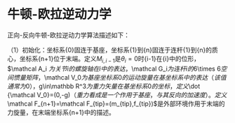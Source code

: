 # 牛顿-欧拉逆动力学

正向-反向牛顿-欧拉逆动力学算法描述如下：

（1）初始化：坐标系{0}固连于基座，坐标系{1}到{n}固连于连杆{1}到{n}的质心，坐标系{n+1}位于末端。定义$M_{i,i-1}$是$\theta_i=0$时{i-1}在{i}中的位形，$\mathcal A_i $为关节i的螺旋轴在{i}中的表达，$\mathcal G_i$为连杆i的$6\times 6$空间惯量矩阵，$\mathcal V_0$为基座坐标系{0}的运动旋量在基坐标系中的表达（该值通常为0），$g\in\mathbb R^3$为重力矢量在基坐标系{0}的坐标，定义$\dot {\mathcal V_0}=(0,-g)$（重力看成是一个作用于基座，与其反向的加速度）。定义$\mathcal F_{n+1}=\mathcal F_{tip}=(m_{tip},f_{tip})$是外部环境作用于末端的力旋量，在末端坐标系{n+1}中的描述。

